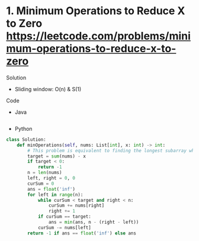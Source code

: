 # 1. Minimum Operations to Reduce X to Zero https://leetcode.com/problems/minimum-operations-to-reduce-x-to-zero

Solution

- Sliding window: O(n) & S(1)

Code

- Java

```java

```

- Python

```python
class Solution:
    def minOperations(self, nums: List[int], x: int) -> int:
        # This problem is equivalent to finding the longest subarray whose sum is sum(nums) - x
        target = sum(nums) - x
        if target < 0:
            return -1
        n = len(nums)
        left, right = 0, 0
        curSum = 0
        ans = float('inf')
        for left in range(n):
            while curSum < target and right < n:
                curSum += nums[right]
                right += 1
            if curSum == target:
                ans = min(ans, n - (right - left))
            curSum -= nums[left]
        return -1 if ans == float('inf') else ans
```
